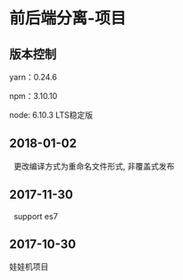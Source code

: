 # 前后端分离-项目

## 版本控制
yarn：0.24.6

npm：3.10.10

node: 6.10.3 LTS稳定版


## 2018-01-02
 
更改编译方式为重命名文件形式, 非覆盖式发布

## 2017-11-30
 
support es7

## 2017-10-30

娃娃机项目
